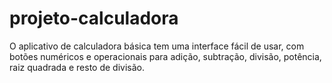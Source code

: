# projeto-calculadora
O aplicativo de calculadora básica tem uma interface fácil de usar, com botões numéricos e operacionais para adição, subtração, divisão, potência, raiz quadrada e resto de divisão.
